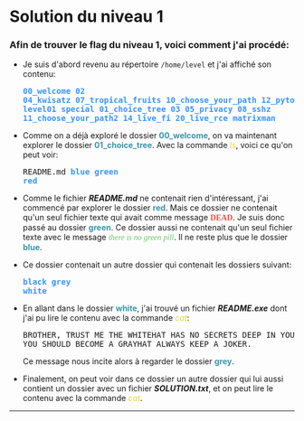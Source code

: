 # Solution du niveau 1
### Afin de trouver le flag du niveau 1, voici comment j'ai procédé:

- Je suis d'abord revenu au répertoire `/home/level` et j'ai affiché son contenu: <pre><b style="color:#3794FF">00_welcome      02  04_kwisatz  07_tropical_fruits  10_choose_your_path   12_pytong   15_live_rfi  level01    special
01_choice_tree  03  05_privacy  08_sshz             11_choose_your_path2  14_live_fi  20_live_rce  matrixman</b></pre>

- Comme on a déjà exploré le dossier <b style="color:#3794aa">00_welcome</b>, on va maintenant explorer le dossier <b style="color:#3794aa">01_choice_tree</b>. Avec la commande <i style = 'color:#E6D737'>ls</i>, voici ce qu'on peut voir:<pre>README.md  <b style="color:#3794FF">blue  green  red</b></pre>

- Comme le fichier ***README.md*** ne contenait rien d'intéressant, j'ai commencé par explorer le dossier  <b style="color:#3794aa">red</b>. Mais ce dossier ne contenait qu'un seul fichier texte qui avait comme message <b style ="color:#FF4838; font-family:'Comic Sans Ms'">DEAD</b>. Je suis donc passé au dossier <b style="color:#3794aa">green</b>. Ce dossier aussi ne contenait qu'un seul fichier texte avec le message <i style="color:#6CC466; font-family:'Comic Sans Ms'">there is no green pill</i>. Il ne reste plus que le dossier  <b style="color:#3794aa">blue</b>. 

- Ce dossier contenait un autre dossier qui contenait les dossiers suivant:<pre><b style="color:#3794FF">black  grey  white</b></pre>

- En allant dans le dossier <b style="color:#3794aa">white</b>, j'ai trouvé un fichier ***README.exe***  dont j'ai pu lire le contenu avec la commande  <i style = 'color:#E6D737'>cat</i>: <pre>BROTHER, TRUST ME
THE WHITEHAT HAS NO SECRETS
DEEP IN YOUR HEART YOU SHOULD BECOME A GRAYHAT
ALWAYS KEEP A JOKER.</pre> Ce message nous incite alors à regarder le dossier <b style="color:#3794aa">grey</b>. 

- Finalement, on peut voir dans ce dossier un autre dossier qui lui aussi contient un dossier avec un fichier ***SOLUTION.txt***, et on peut lire le contenu avec la commande  <i style = 'color:#E6D737'>cat</i>.
---